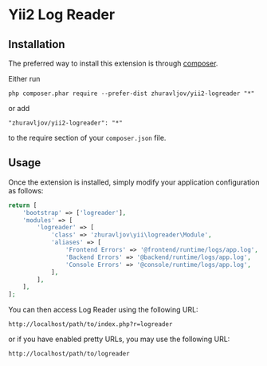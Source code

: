 Yii2 Log Reader
===============

Installation
------------

The preferred way to install this extension is through [composer](http://getcomposer.org/download/).

Either run

```
php composer.phar require --prefer-dist zhuravljov/yii2-logreader "*"
```

or add

```
"zhuravljov/yii2-logreader": "*"
```

to the require section of your `composer.json` file.


Usage
-----

Once the extension is installed, simply modify your application configuration as follows:

```php
return [
    'bootstrap' => ['logreader'],
    'modules' => [
        'logreader' => [
            'class' => 'zhuravljov\yii\logreader\Module',
            'aliases' => [
                'Frontend Errors' => '@frontend/runtime/logs/app.log',
                'Backend Errors' => '@backend/runtime/logs/app.log',
                'Console Errors' => '@console/runtime/logs/app.log',
            ],
        ],
    ],
];
```

You can then access Log Reader using the following URL:

```
http://localhost/path/to/index.php?r=logreader
```

or if you have enabled pretty URLs, you may use the following URL:

```
http://localhost/path/to/logreader
```
